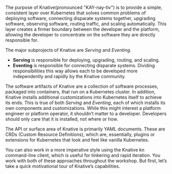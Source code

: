 The purpose of Knative(pronounced "KAY-nay-tiv") is to provide a simple, consistent layer over Kubernetes that solves common problems of deploying software, connecting disparate systems together, upgrading software, observing software, routing traffic, and scaling automatically. This layer creates a firmer boundary between the developer and the platform, allowing the developer to concentrate on the software they are directly responsible for.

The major subprojects of Knative are *Serving* and *Eventing*.
- **Serving** is responsible for deploying, upgrading, routing, and scaling. 
- **Eventing** is responsible for connecting disparate systems. Dividing responsibilities this way allows each to be developed more independently and rapidly by the Knative community.

The software artifacts of Knative are a collection of software processes, packaged into containers, that run on a Kubernetes cluster. In addition, Knative installs additional customizations into Kubernetes itself to achieve its ends. This is true of both *Serving* and *Eventing*, each of which installs its own components and customizations. While this might interest a platform engineer or platform operator, it shouldn’t matter to a developer. Developers should only care that it is installed, not where or how.

The API or surface area of Knative is primarily YAML documents. These are CRDs (Custom Resource Definitions), which are, essentially, plugins or extensions for Kubernetes that look and feel like vanilla Kubernetes.

You can also work in a more imperative style using the Knative kn command-line client, which is useful for tinkering and rapid iteration. You work with both of these approaches throughout the workshop. But first, let’s take a quick motivational tour of Knative’s capabilities.